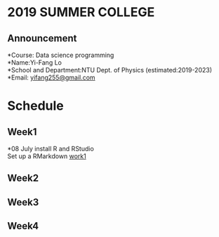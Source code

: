 # 2019 SUMMER COLLEGE <br/>
## Announcement
*Course: Data science programming <br/>
*Name:Yi-Fang Lo <br/>
*School and Department:NTU Dept. of Physics (estimated:2019-2023)<br/>
*Email: yifang255@gmail.com <br/>
# Schedule <br/>
## Week1 <br/>
*08 July install R and RStudio<br/>
Set up a RMarkdown
[work1](https://vladislav292.github.io/2019summer-datasciece/work1/1.html) <br/>
## Week2 <br/>
## Week3<br/>
## Week4
